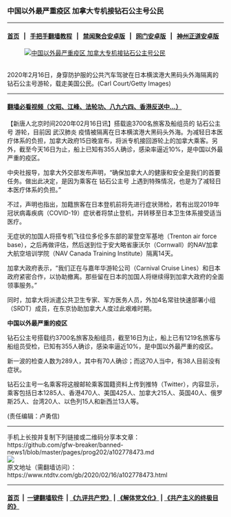 ### 中国以外最严重疫区 加拿大专机接钻石公主号公民
------------------------

#### [首页](https://github.com/gfw-breaker/banned-news1/blob/master/README.md) &nbsp;&nbsp;|&nbsp;&nbsp; [手把手翻墙教程](https://github.com/gfw-breaker/guides/wiki) &nbsp;&nbsp;|&nbsp;&nbsp; [禁闻聚合安卓版](https://github.com/gfw-breaker/bn-android) &nbsp;&nbsp;|&nbsp;&nbsp; [网门安卓版](https://github.com/oGate2/oGate) &nbsp;&nbsp;|&nbsp;&nbsp; [神州正道安卓版](https://github.com/SzzdOgate/update) 



<div><div class="featured_image">
 <a href="https://i.ntdtv.com/assets/uploads/2020/02/GettyImages-1201213921.jpg" target="_blank">
  <figure>
   <img alt="中国以外最严重疫区 加拿大专机接钻石公主号公民" src="https://i.ntdtv.com/assets/uploads/2020/02/GettyImages-1201213921-800x450.jpg"/>
  </figure><br/>
 </a>
 <span class="caption">
  2020年2月16日，身穿防护服的公共汽车驾驶在日本横滨港大黑码头外海隔离的钻石公主号游轮，载走美国公民。(Carl Court/Getty Images)
 </span>
</div>
</div><hr/>

#### [翻墙必看视频（文昭、江峰、法轮功、八九六四、香港反送中...）](https://github.com/gfw-breaker/banned-news1/blob/master/pages/link3.md)

<div><div class="post_content" itemprop="articleBody">
 <p>
  【新唐人北京时间2020年02月16日讯】搭载逾3700名旅客及船组员的
  <ok href="https://www.ntdtv.com/gb/钻石公主号.htm">
   钻石公主号
  </ok>
  游轮，目前因
  <ok href="https://www.ntdtv.com/gb/武汉肺炎.htm">
   武汉肺炎
  </ok>
  疫情被隔离在日本横滨港大黑码头外海。为减轻日本医疗体系的负担，加拿大政府15日晚宣布，将派专机接回游轮上的加拿大乘客。另外，截至今天16日为止，船上已知有355人确诊，感染率逼近10%，是中国以外最严重的疫区。
 </p>
 <p>
  中央社报导，加拿大外交部发布声明，“确保加拿大人的健康和安全是我们的首要任务。做出此决定，是因为乘客在
  <ok href="https://www.ntdtv.com/gb/钻石公主号.htm">
   钻石公主号
  </ok>
  上遇到特殊情况，也是为了减轻日本医疗体系的负担。”
 </p>
 <p>
  不过，声明也指出，加籍旅客在日本登机前将先进行症状筛检，若有出现2019年冠状病毒疾病（COVID-19）症状者将禁止登机，并转移至日本卫生体系接受适当医疗。
 </p>
 <p>
  无症状的加国人将搭专机飞往位多伦多东部的翠登空军基地（Trenton air force base），之后再做评估，然后送到位于安大略省康沃尔（Cornwall）的NAV加拿大航空培训学院（NAV Canada Training Institute）隔离14天。
 </p>
 <p>
  加拿大政府表示，“我们正在与嘉年华游轮公司（Carnival Cruise Lines）和日本政府紧密合作，以协助撤离。那些留在日本的加国人将继续得到加拿大政府的全面领事服务。”
 </p>
 <p>
  同时，加拿大将派遣公共卫生专家、军方医务人员，外加4名常驻快速部署小组（SRDT）成员，在东京协助加拿大人度过此艰难时期。
 </p>
 <p>
  <strong>
   中国以外最严重的疫区
  </strong>
 </p>
 <p>
  钻石公主号搭载约3700名旅客及船组员，截至16日为止，船上已有1219名旅客与船组员受检，已知有355人确诊，感染率逼近10%，是中国以外最严重的疫区。
 </p>
 <p>
  新一波的检查人数为289人，其中有70人确诊；而这70人当中，有38人目前没有症状。
 </p>
 <p>
  钻石公主号一名乘客将这艘邮轮乘客国籍资料上传到推特（Twitter），内容显示，乘客包括日本1285人、香港470人、美国425人、加拿大215人、英国40人、俄罗斯25人、台湾20人、以色列15人和新西兰13人等。
 </p>
 <p>
  (责任编辑：卢勇信)
 </p>
 <div class="single_ad">
 </div>
</div>
</div>
<hr/>
手机上长按并复制下列链接或二维码分享本文章：<br/>
https://github.com/gfw-breaker/banned-news1/blob/master/pages/prog202/a102778473.md <br/>
<a href='https://github.com/gfw-breaker/banned-news1/blob/master/pages/prog202/a102778473.md'><img src='https://github.com/gfw-breaker/banned-news1/blob/master/pages/prog202/a102778473.md.png'/></a> <br/>
原文地址（需翻墙访问）：https://www.ntdtv.com/gb/2020/02/16/a102778473.html


------------------------
#### [首页](https://github.com/gfw-breaker/banned-news1/blob/master/README.md) &nbsp;|&nbsp; [一键翻墙软件](https://github.com/gfw-breaker/nogfw/blob/master/README.md) &nbsp;| [《九评共产党》](https://github.com/gfw-breaker/9ping.md/blob/master/README.md#九评之一评共产党是什么) | [《解体党文化》](https://github.com/gfw-breaker/jtdwh.md/blob/master/README.md) | [《共产主义的终极目的》](https://github.com/gfw-breaker/gczydzjmd.md/blob/master/README.md)


<img src='http://gfw-breaker.win/banned-news/pages/prog202/a102778473.md' width='0px' height='0px'/>